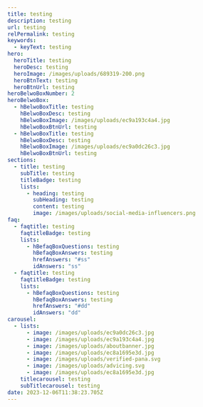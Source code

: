 ```yaml
---
title: testing
description: testing
url: testing
relPermalink: testing
keywords:
  - keyText: testing
hero:
  heroTitle: testing
  heroDesc: testing
  heroImage: /images/uploads/689319-200.png
  heroBtnText: testing
  heroBtnUrl: testing
heroBelwoBoxNumber: 2
heroBelwoBox:
  - hBelwoBoxTitle: testing
    hBelwoBoxDesc: testing
    hBelwoBoxImage: /images/uploads/ec9a193c4a4.jpg
    hBelwoBoxBtnUrl: testing
  - hBelwoBoxTitle: testing
    hBelwoBoxDesc: testing
    hBelwoBoxImage: /images/uploads/ec9a0dc26c3.jpg
    hBelwoBoxBtnUrl: testing
sections:
  - title: testing
    subTitle: testing
    titleBadge: testing
    lists:
      - heading: testing
        subHeading: testing
        content: testing
        image: /images/uploads/social-media-influencers.png
faq:
  - faqtitle: testing
    faqtitleBadge: testing
    lists:
      - hBefaqBoxQuestions: testing
        hBefaqBoxAnswers: testing
        hrefAnswers: "#ss"
        idAnswers: "ss"
  - faqtitle: testing
    faqtitleBadge: testing
    lists:
      - hBefaqBoxQuestions: testing
        hBefaqBoxAnswers: testing
        hrefAnswers: "#dd"
        idAnswers: "dd"
carousel:
  - lists:
      - image: /images/uploads/ec9a0dc26c3.jpg
      - image: /images/uploads/ec9a193c4a4.jpg
      - image: /images/uploads/aboutbanner.jpg
      - image: /images/uploads/ec8a1695e3d.jpg
      - image: /images/uploads/verified-pana.svg
      - image: /images/uploads/advicing.svg
      - image: /images/uploads/ec8a1695e3d.jpg
    titlecarousel: testing
    subTitlecarousel: testing
date: 2023-12-06T11:38:23.705Z
---
```

